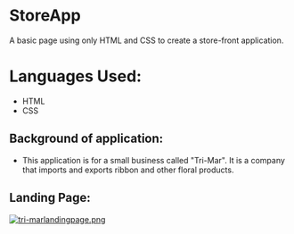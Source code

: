 # StoreApp
A basic page using only HTML and CSS to create a store-front application.

# Languages Used:
* HTML
* CSS

## Background of application:
* This application is for a small business called "Tri-Mar". It is a company that imports and exports ribbon and other floral products.

## Landing Page:

[![tri-marlandingpage.png](https://s22.postimg.org/wwgx4lgb5/tri-marlandingpage.png)](https://postimg.org/image/4jlfe4ukt/)
